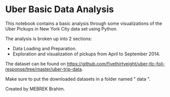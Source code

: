# Uber Basic Data Analysis

This notebook contains a basic analysis through some visualizations of the Uber Pickups in New York City data set using Python.

The analysis is broken up into 2 sections:  
  - Data Loading and Preparation.
  - Exploration and visualization of pickups from April to September 2014. 
  
The dataset can be found on <a href="https://github.com/fivethirtyeight/uber-tlc-foil-response/tree/master/uber-trip-data">https://github.com/fivethirtyeight/uber-tlc-foil-response/tree/master/uber-trip-data</a>.

Make sure to put the downloaded datasets in a folder named " data ".

Created by MEBREK Brahim.
